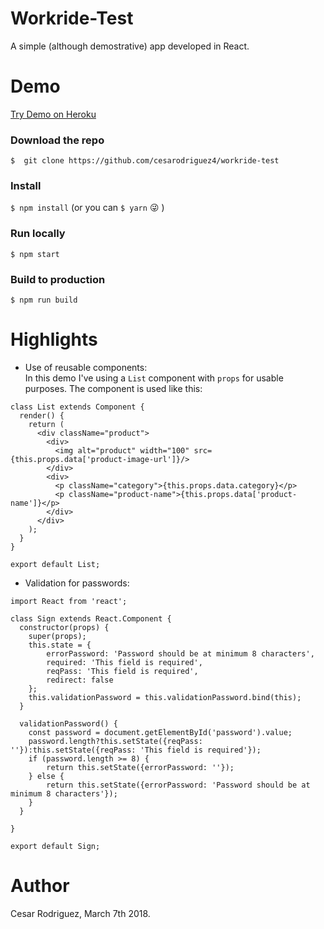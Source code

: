 # Workride-Test

A simple (although demostrative) app developed in React.

# Demo
[Try Demo on Heroku](https://workride.herokuapp.com/)

### Download the repo
``$  git clone https://github.com/cesarodriguez4/workride-test ``

### Install
`` $ npm install `` (or you can `` $ yarn `` :stuck_out_tongue_winking_eye: )

### Run locally

`` $ npm start ``

### Build to production
`` $ npm run build ``

# Highlights 
- Use of reusable components:    
In this demo I've using a ``List`` component with ``props`` for usable purposes. The component is used like this:    
```
class List extends Component {
  render() {
    return (
      <div className="product">    
        <div>     
          <img alt="product" width="100" src={this.props.data['product-image-url']}/>
        </div>
        <div>
          <p className="category">{this.props.data.category}</p>
          <p className="product-name">{this.props.data['product-name']}</p>
        </div>
      </div>
    );
  }
}

export default List;
```
- Validation for passwords: 
```
import React from 'react';

class Sign extends React.Component {
  constructor(props) {
    super(props);
    this.state = {
    	errorPassword: 'Password should be at minimum 8 characters',
    	required: 'This field is required',
    	reqPass: 'This field is required',
    	redirect: false
    };
    this.validationPassword = this.validationPassword.bind(this);
  }

  validationPassword() {
    const password = document.getElementById('password').value;
    password.length?this.setState({reqPass: ''}):this.setState({reqPass: 'This field is required'});
    if (password.length >= 8) {
    	return this.setState({errorPassword: ''});
    } else {
    	return this.setState({errorPassword: 'Password should be at minimum 8 characters'});
    }
  }

}

export default Sign;

```

# Author
Cesar Rodriguez, March 7th 2018.
